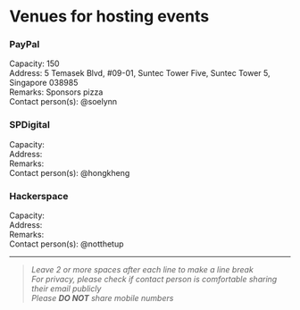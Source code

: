 # Venues for hosting events

### PayPal
Capacity: 150  
Address: 5 Temasek Blvd, #09-01, Suntec Tower Five, Suntec Tower 5, Singapore 038985  
Remarks: Sponsors pizza  
Contact person(s): @soelynn  

### SPDigital
Capacity:  
Address:   
Remarks:  
Contact person(s): @hongkheng  

### Hackerspace
Capacity:  
Address:   
Remarks:  
Contact person(s): @notthetup      

---
> _Leave 2 or more spaces after each line to make a line break_  
> _For privacy, please check if contact person is comfortable sharing their email publicly_  
> _Please **DO NOT** share mobile numbers_  
